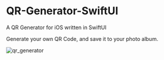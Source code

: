# QR-Generator-SwiftUI
A QR Generator for iOS written in SwiftUI

Generate your own QR Code, and save it to your photo album.

![qr_generator](https://user-images.githubusercontent.com/18748095/73441113-c2097380-4352-11ea-97af-03aa682dfe09.png)
